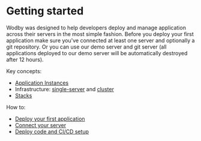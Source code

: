 # Getting started

Wodby was designed to help developers deploy and manage application across their servers in the most simple fashion. Before you deploy your first application make sure you've connected at least one server and optionally a git repository. Or you can use our demo server and git server (all applications deployed to our demo server will be automatically destroyed after 12 hours).

Key concepts:

* [Application Instances](apps/instances.md)
* Infrastructure: [single-server](infrastructure/index.md) and [cluster](cluster/index.md)
* [Stacks](stacks/index.md)

How to:

* [Deploy your first application](apps/new.md)
* [Connect your server](infrastructure/connecting-server.md)
* [Deploy code and CI/CD setup](apps/deploy.md)
